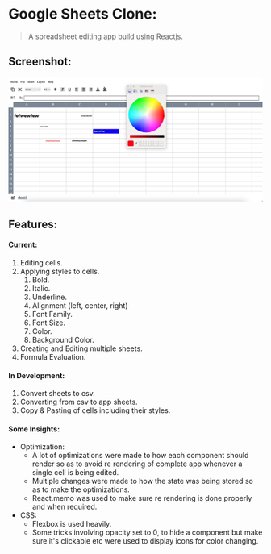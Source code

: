 # Google Sheets Clone:
> A spreadsheet editing app build using Reactjs.

## Screenshot:
<img src="./public/screenshot.png" alt="image-app"/>

## Features: 

#### Current:
1. Editing cells.
2. Applying styles to cells.
   1. Bold.
   2. Italic.
   3. Underline.
   4. Alignment (left, center, right)
   5. Font Family.
   6. Font Size.
   7. Color.
   8. Background Color.
3. Creating and Editing multiple sheets.
4. Formula Evaluation.

#### In Development:

1. Convert sheets to csv.
2. Converting from csv to app sheets.
3. Copy & Pasting of cells including their styles.

#### Some Insights:

- Optimization:
  - A lot of optimizations were made to how each component should render so as to avoid re rendering of complete app whenever a single cell is being edited.
  - Multiple changes were made to how the state was being stored so as to make the optimizations.
  - React.memo was used to make sure re rendering is done properly and when required.
- CSS:
  - Flexbox is used heavily.
  - Some tricks involving opacity set to 0, to hide a component but make sure it's clickable etc were used to display icons for color changing.